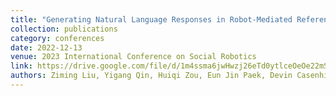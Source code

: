 ```yaml
---
title: "Generating Natural Language Responses in Robot-Mediated Referential Communication Tasks to Simulate Theory of Mind"
collection: publications
category: conferences
date: 2022-12-13
venue: 2023 International Conference on Social Robotics
link: https://drive.google.com/file/d/1m4ssma6jwHwzj26eTd0ytlceOeOe22mS/view
authors: Ziming Liu, Yigang Qin, Huiqi Zou, Eun Jin Paek, Devin Casenhiser, Wenjun Zhou, Xiaopeng Zhao
---
```

